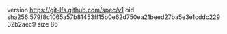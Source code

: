 version https://git-lfs.github.com/spec/v1
oid sha256:579f8c1065a57b81453ff15b0e62d750ea21beed27ba5e3e1cddc22932b2aec9
size 86
